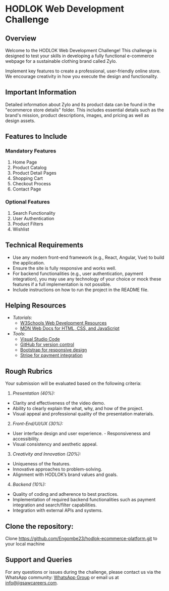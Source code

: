 # HODLOK Web Development Challenge
## Overview
Welcome to the HODLOK Web Development Challenge! This challenge is designed to test your skills in developing a fully functional e-commerce webpage for a sustainable clothing brand called Zylo.

Implement key features to create a professional, user-friendly online store. We encourage creativity in how you execute the design and functionality.

## Important Information
Detailed information about Zylo and its product data can be found in the "ecommerce store details" folder. This includes essential details such as the brand's mission, product descriptions, images, and pricing as well as design assets.

## Features to Include
 
### Mandatory Features
1.	Home Page
2.	Product Catalog
3.	Product Detail Pages
4.	Shopping Cart
5.	Checkout Process
6.	Contact Page

### Optional Features
1.	Search Functionality
2.	User Authentication
3.	Product Filters
4.	Wishlist

## Technical Requirements
-	Use any modern front-end framework (e.g., React, Angular, Vue) to build the application.
-	Ensure the site is fully responsive and works well.
-	For backend functionalities (e.g., user authentication, payment integration), you may use any technology of your choice or mock these features if a full implementation is not possible.
-	Include instructions on how to run the project in the README file.

## Helping Resources
- *Tutorials*:
  - [W3Schools Web Development Resources](https://www.w3schools.com/)
  - [MDN Web Docs for HTML, CSS, and JavaScript](https://developer.mozilla.org/en-US/)
- *Tools*:
  - [Visual Studio Code](https://code.visualstudio.com/)
  - [GitHub for version control](https://github.com/)
  - [Bootstrap for responsive design](https://getbootstrap.com/)
  - [Stripe for payment integration](https://stripe.com/docs)

## Rough Rubrics
Your submission will be evaluated based on the following criteria:

1. *Presentation (40%):*
- Clarity and effectiveness of the video demo.
- Ability to clearly explain the what, why, and how of the project.
- Visual appeal and professional quality of the presentation materials.
2. *Front-End/UI/UX (30%):*
- User interface design and user experience. - Responsiveness and accessibility.
- Visual consistency and aesthetic appeal.
3. *Creativity and Innovation (20%):*
- Uniqueness of the features.
- Innovative approaches to problem-solving.
- Alignment with HODLOK’s brand values and goals.
4. *Backend (10%):*
- Quality of coding and adherence to best practices.
- Implementation of required backend functionalities such as payment integration and
search/filter capabilities.
- Integration with external APIs and systems.

## Clone the repository:

Clone https://github.com/Engombe23/hodlok-ecommerce-platform.git to your local machine

## Support and Queries
For any questions or issues during the challenge, please contact us via the WhatsApp community: [WhatsApp Group](https://chat.whatsapp.com/Fhb16EuGGhp6TnO2GqadEG) or email us at info@jigsawcareers.com.
